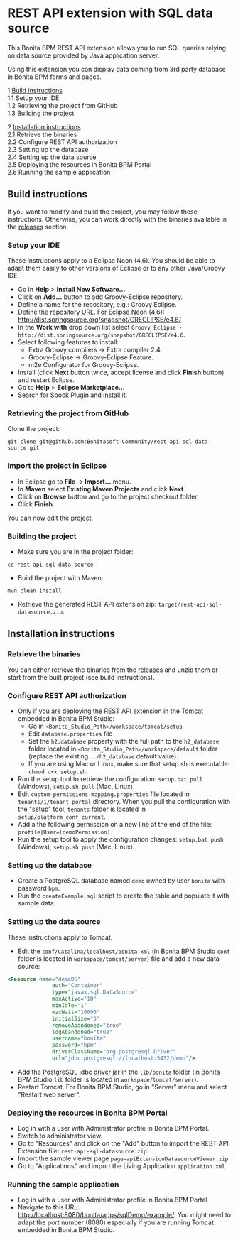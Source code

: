 # REST API extension with SQL data source

This Bonita BPM REST API extension allows you to run SQL queries relying on data source provided by Java application server.

Using this extension you can display data coming from 3rd party database in Bonita BPM forms and pages.

1 [Build instructions](build-instructions)<br>
1.1 Setup your IDE<br>
1.2 Retrieving the project from GitHub<br>
1.3 Building the project<br>

2 [Installation instructions](installation-instructions)<br>
2.1 Retrieve the binaries<br>
2.2 Configure REST API authorization<br>
2.3 Setting up the database<br>
2.4 Setting up the data source<br>
2.5 Deploying the resources in Bonita BPM Portal<br>
2.6 Running the sample application<br>


## Build instructions
If you want to modify and build the project, you may follow these instructions.
Otherwise, you can work directly with the binaries available in the [releases](../../releases) section.


### Setup your IDE
These instructions apply to a Eclipse Neon (4.6). You should be able to adapt them easily to other versions of Eclipse or to any other Java/Groovy IDE.

- Go in **Help** > **Install New Software...**
- Click on **Add...** button to add Groovy-Eclipse repository.
- Define a name for the repository, e.g.: Groovy Eclipse.
- Define the repository URL. For Eclipse Neon (4.6): http://dist.springsource.org/snapshot/GRECLIPSE/e4.6/
- In the **Work with** drop down list select `Groovy Eclipse - http://dist.springsource.org/snapshot/GRECLIPSE/e4.6`.
- Select following features to install:
	- Extra Groovy compilers -> Extra compiler 2.4.
	- Groovy-Eclipse -> Groovy-Eclipse Feature.
	- m2e Configurator for Groovy-Eclipse.
- Install (click **Next** button twice, accept license and click **Finish** button) and restart Eclipse.
- Go to **Help** > **Eclipse Marketplace...**
- Search for Spock Plugin and install it.


### Retrieving the project from GitHub

Clone the project:

```shell
git clone git@github.com:Bonitasoft-Community/rest-api-sql-data-source.git
```


### Import the project in Eclipse

- In Eclipse go to **File** -> **Import...** menu.
- In **Maven** select **Existing Maven Projects** and click **Next**.
- Click on **Browse** button and go to the project checkout folder.
- Click **Finish**.

You can now edit the project.


### Building the project

- Make sure you are in the project folder:
```shell
cd rest-api-sql-data-source
```

- Build the project with Maven:
```shell
mvn clean install
```
- Retrieve the generated REST API extension zip: `target/rest-api-sql-datasource.zip`.


## Installation instructions

### Retrieve the binaries

You can either retrieve the binaries from the [releases](../../releases) and unzip them or start from the built project (see build instructions).


### Configure REST API authorization

- Only if you are deploying the REST API extension in the Tomcat embedded in Bonita BPM Studio:
  - Go in `<Bonita_Studio_Path>/workspace/tomcat/setup`
  - Edit `database.properties` file
  - Set the `h2.database` property with the full path to the `h2_database` folder located in `<Bonita_Studio_Path>/workspace/default` folder (replace the existing `../h2_database` default value).
  - If you are using Mac or Linux, make sure that setup.sh is executable: `chmod u+x setup.sh`.
- Run the setup tool to retrieve the configuration: `setup.bat pull` (Windows), `setup.sh pull` (Mac, Linux).
- Edit `custom-permissions-mapping.properties` file located in `tenants/1/tenant_portal` directory. When you pull the configuration with the "setup" tool, `tenants` folder is located in `setup/platform_conf_current`.
- Add a the following permission on a new line at the end of the file: `profile|User=[demoPermission]`
- Run the setup tool to apply the configuration changes: `setup.bat push` (Windows), `setup.sh push` (Mac, Linux).

### Setting up the database

- Create a PostgreSQL database named `demo` owned by user `bonita` with password `bpm`.
- Run the `createExample.sql` script to create the table and populate it with sample data.


### Setting up the data source

These instructions apply to Tomcat.

- Edit the `conf/Catalina/localhost/bonita.xml` (in Bonita BPM Studio `conf` folder is located in `workspace/tomcat/server`) file and add a new data source:

```xml
<Resource name="demoDS"
              auth="Container"
              type="javax.sql.DataSource"
              maxActive="10"
              minIdle="1"
              maxWait="10000"
              initialSize="3"
              removeAbandoned="true"
              logAbandoned="true"
              username="bonita"
              password="bpm"
              driverClassName="org.postgresql.Driver"
              url="jdbc:postgresql://localhost:5432/demo"/>
```

- Add the [PostgreSQL jdbc driver](https://jdbc.postgresql.org/download.html) jar in the `lib/bonita` folder (in Bonita BPM Studio `lib` folder is located in `workspace/tomcat/server`).
- Restart Tomcat. For Bonita BPM Studio, go in "Server" menu and select "Restart web server".


### Deploying the resources in Bonita BPM Portal

- Log in with a user with Administrator profile in Bonita BPM Portal.
- Switch to administrator view.
- Go to "Resources" and click on the "Add" button to import the REST API Extension file: `rest-api-sql-datasource.zip`.
- Import the sample viewer page `page-apiExtensionDatasourceViewer.zip`
- Go to "Applications" and import the Living Application `application.xml`


### Running the sample application

- Log in with a user with Administrator profile in Bonita BPM Portal
- Navigate to this URL:
[http://localhost:8080/bonita/apps/sqlDemo/example/](http://localhost:8080/bonita/apps/sqlDemo/example/). You might need to adapt the port number (8080) especially if you are running Tomcat embedded in Bonita BPM Studio.
